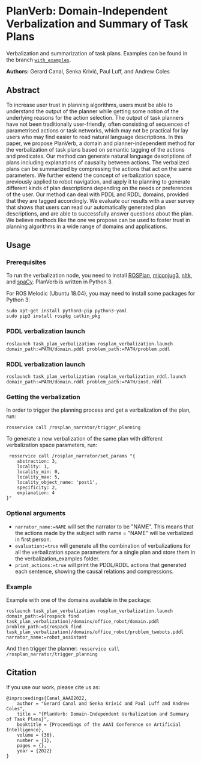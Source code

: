 # PlanVerb: Domain-Independent Verbalization and Summary of Task Plans
Verbalization and summarization of task plans. Examples can be found in the branch [`with_examples`](https://github.com/gerardcanal/task_plan_verbalization/tree/with_examples/verbalized_examples). 

**Authors:** Gerard Canal, Senka Krivić, Paul Luff, and Andrew Coles

## Abstract
To increase user trust in planning algorithms, users must be able to understand the output of the planner while getting some notion of the underlying reasons for the action selection. The output of task planners have not been traditionally user-friendly, often consisting of sequences of parametrised actions or task networks, which may not be practical for lay users who may find easier to read natural language descriptions. In this paper, we propose PlanVerb, a domain and planner-independent method for the verbalization of task plans based on semantic tagging of the actions and predicates. Our method can generate natural language descriptions of plans including explanations of causality between actions. The verbalized plans can be summarized by compressing the actions that act on the same parameters. We further extend the concept of verbalization space, previously applied to robot navigation, and apply it to planning to generate different kinds of plan descriptions depending on the needs or preferences of the user. Our method can deal with PDDL and RDDL domains, provided that they are tagged accordingly. We evaluate our results with a user survey that shows that users can read our automatically generated plan descriptions, and are able to successfully answer questions about the plan. We believe methods like the one we propose can be used to foster trust in planning algorithms in a wide range of domains and applications.


## Usage
### Prerequisites
To run the verbalization node, you need to install [ROSPlan](https://github.com/KCL-Planning/ROSPlan#installation), [mlconjug3](https://github.com/SekouDiaoNlp/mlconjug3/blob/master/INSTALL.rst), [nltk](https://www.nltk.org/install.html), and [spaCy](https://spacy.io/usage). PlanVerb is written in Python 3.

For ROS Melodic (Ubuntu 18.04), you may need to install some packages for Python 3:

```
sudo apt-get install python3-pip python3-yaml
sudo pip3 install rospkg catkin_pkg
```

### PDDL verbalization launch
```
roslaunch task_plan_verbalization rosplan_verbalization.launch domain_path:=PATH/domain.pddl problem_path:=PATH/problem.pddl
```

### RDDL verbalization launch
```
roslaunch task_plan_verbalization rosplan_verbalization_rddl.launch domain_path:=PATH/domain.rddl problem_path:=PATH/inst.rddl
```

### Getting the verbalization
In order to trigger the planning process and get a verbalization of the plan, run:
```
rosservice call /rosplan_narrator/trigger_planning
```

To generate a new verbalization of the same plan with different verbalization space parameters, run:
```
 rosservice call /rosplan_narrator/set_params "{
    abstraction: 3, 
    locality: 1, 
    locality_min: 0, 
    locality_max: 5, 
    locality_object_name: 'post1',
    specificity: 2, 
    explanation: 4
}"
```

### Optional arguments
 - `narrator_name:=NAME` will set the narrator to be "NAME". This means that the actions made by the subject with name = "NAME" will be verbalized in first person.
 - `evaluation:=true` will generate all the combination of verbalizations for all the verbalization space parameters for a single plan and store them in the verbalization_examples folder.
 - `print_actions:=true` will print the PDDL/RDDL actions that generated each sentence, showing the causal relations and compressions.
 
### Example
Example with one of the domains available in the package:
```
roslaunch task_plan_verbalization rosplan_verbalization.launch domain_path:=$(rospack find task_plan_verbalization)/domains/office_robot/domain.pddl problem_path:=$(rospack find task_plan_verbalization)/domains/office_robot/problem_twobots.pddl narrator_name:=robot_assistant
```

And then trigger the planner:
`rosservice call /rosplan_narrator/trigger_planning`

## Citation
If you use our work, please cite us as:

```
@inproceedings{Canal_AAAI2022,
    author = "Gerard Canal and Senka Krivić and Paul Luff and Andrew Coles",
    title = "{PlanVerb: Domain-Independent Verbalization and Summary of Task Plans}",
    booktitle = {Proceedings of the AAAI Conference on Artificial Intelligence},
    volume = {36},
    number = {1},
    pages = {},
    year = {2022}
}
```
